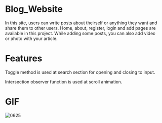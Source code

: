# Blog_Website

In this site, users can write posts about theirself or anything they want and share them to other users. Home, about, register, login and add pages are available in this project. While adding some posts, you can also add video or photo with your article.

# Features

Toggle method is used at search section for opening and closing to input.

Intersection observer function is used at scroll animation.

# GIF

![0625](https://github.com/keremsakarya/Blog_Website/assets/164352221/f0bdc19c-128c-4585-b28c-bce5fd556a53)
